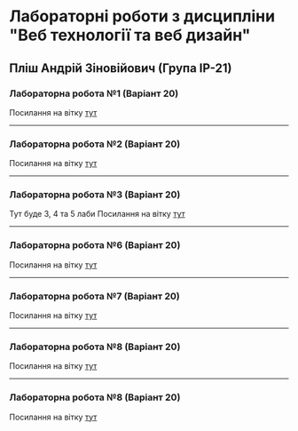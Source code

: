# Лабораторні роботи з дисципліни "Веб технології та веб дизайн"

## Пліш Андрій Зіновійович (Група ІР-21)

### Лабораторна робота №1 (Варіант 20)
Посилання на вітку [тут](https://github.com/Andriy723/web_programming/tree/simple_landing_page)

***
### Лабораторна робота №2 (Варіант 20)
Посилання на вітку [тут](https://github.com/Andriy723/web_programming/tree/advanced_landing)

***
### Лабораторна робота №3 (Варіант 20)
Тут буде 3, 4 та 5 лаби
Посилання на вітку [тут](https://github.com/Andriy723/web_programming/tree/Lab_3_4_5)

***
### Лабораторна робота №6 (Варіант 20)
Посилання на вітку [тут](https://github.com/Andriy723/web_programming/tree/Lab6_home_page_react)

***
### Лабораторна робота №7 (Варіант 20)
Посилання на вітку [тут](https://github.com/Andriy723/web_programming/tree/Lab7_catalog_page)

***
### Лабораторна робота №8 (Варіант 20)
Посилання на вітку [тут](https://github.com/Andriy723/web_programming/tree/Lab8_item_page)

***
### Лабораторна робота №8 (Варіант 20)
Посилання на вітку [тут](https://github.com/Andriy723/web_programming/tree/Lab9_rest_api)
